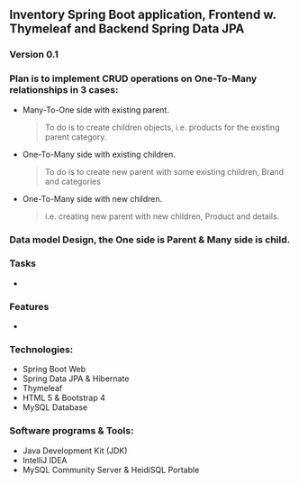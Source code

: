 ## Inventory Spring Boot application, Frontend w. Thymeleaf and Backend Spring Data JPA
### Version 0.1

### Plan is to implement CRUD operations on One-To-Many relationships in 3 cases:
* Many-To-One side with existing parent.
    > To do is to create children objects, i.e. products for the existing parent category.

* One-To-Many side with existing children.
    > To do is to create new parent with some existing children, Brand and categories

* One-To-Many side with new children.
    > i.e. creating new parent with new children, Product and details.


### Data model Design, the One side is Parent & Many side is child.

### Tasks
* 


### Features
* 

### Technologies:
* Spring Boot Web
* Spring Data JPA & Hibernate
* Thymeleaf
* HTML 5 & Bootstrap 4
* MySQL Database

### Software programs & Tools:
- Java Development Kit (JDK)
- IntelliJ IDEA
- MySQL Community Server & HeidiSQL Portable